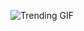 
<!-- GIF_SECTION -->
![Trending GIF](https://media0.giphy.com/media/v1.Y2lkPThiYjIxNzcyNGVqZHI3bGUxazFhM2Jrd2V5eW1sbDl1aTlxMHVvdGViZXY2OXB6aSZlcD12MV9naWZzX3NlYXJjaCZjdD1n/oaDcc0LTCuIAiGYrzn/giphy.gif)
<!-- END_GIF_SECTION -->
